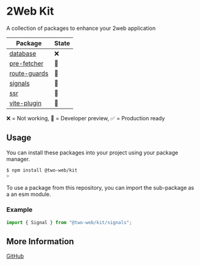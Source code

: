 # 2Web Kit

A collection of packages to enhance your 2web application

| Package                                | State |
| -------------------------------------- | ----- |
| [database](database/README.md)         | ❌    |
| [pre-fetcher](pre-fetcher/README.md)   | 🔧    |
| [route-guards](route-guards/README.md) | 🔧    |
| [signals](signals/README.md)           | 🔧    |
| [ssr](ssr/README.md)                   | 🔧    |
| [vite-plugin](vite-plugin/README.md)   | 🔧    |

❌ = Not working, 🔧 = Developer preview, ✅ = Production ready

## Usage

You can install these packages into your project using your package manager.

```sh
$ npm install @two-web/kit
>
```

To use a package from this repository, you can import the sub-package as a an
esm module.

### Example

```js
import { Signal } from "@two-web/kit/signals";
```

## More Information

[GitHub](https://github.com/hudson-newey/2web)
